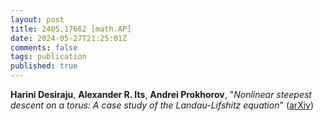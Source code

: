 ```yaml
---
layout: post
title: 2405.17662 [math.AP]
date: 2024-05-27T21:25:01Z
comments: false
tags: publication
published: true
---
```


<b>Harini Desiraju</b>, <b>Alexander R. Its</b>, <b>Andrei Prokhorov</b>, "<i>Nonlinear steepest descent on a torus: A case study of the  Landau-Lifshitz equation</i>" ([arXiv](http://arxiv.org/abs/2405.17662v1))
